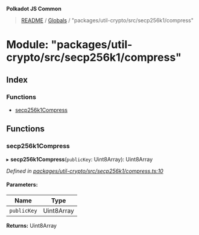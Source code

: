 **Polkadot JS Common**

> [README](../README.md) / [Globals](../globals.md) / "packages/util-crypto/src/secp256k1/compress"

# Module: "packages/util-crypto/src/secp256k1/compress"

## Index

### Functions

* [secp256k1Compress](_packages_util_crypto_src_secp256k1_compress_.md#secp256k1compress)

## Functions

### secp256k1Compress

▸ **secp256k1Compress**(`publicKey`: Uint8Array): Uint8Array

*Defined in [packages/util-crypto/src/secp256k1/compress.ts:10](https://github.com/polkadot-js/common/blob/dd1220ac/packages/util-crypto/src/secp256k1/compress.ts#L10)*

#### Parameters:

Name | Type |
------ | ------ |
`publicKey` | Uint8Array |

**Returns:** Uint8Array
